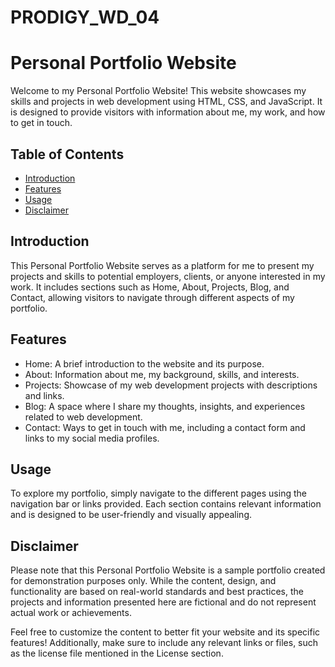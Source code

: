 # PRODIGY_WD_04

# Personal Portfolio Website

Welcome to my Personal Portfolio Website! This website showcases my skills and projects in web development using HTML, CSS, and JavaScript. It is designed to provide visitors with information about me, my work, and how to get in touch.

## Table of Contents
- [Introduction](#introduction)
- [Features](#features)
- [Usage](#usage)
- [Disclaimer](#disclaimer)

## Introduction
This Personal Portfolio Website serves as a platform for me to present my projects and skills to potential employers, clients, or anyone interested in my work. It includes sections such as Home, About, Projects, Blog, and Contact, allowing visitors to navigate through different aspects of my portfolio.

## Features
- Home: A brief introduction to the website and its purpose.
- About: Information about me, my background, skills, and interests.
- Projects: Showcase of my web development projects with descriptions and links.
- Blog: A space where I share my thoughts, insights, and experiences related to web development.
- Contact: Ways to get in touch with me, including a contact form and links to my social media profiles.

## Usage
To explore my portfolio, simply navigate to the different pages using the navigation bar or links provided. Each section contains relevant information and is designed to be user-friendly and visually appealing.

## Disclaimer
Please note that this Personal Portfolio Website is a sample portfolio created for demonstration purposes only. While the content, design, and functionality are based on real-world standards and best practices, the projects and information presented here are fictional and do not represent actual work or achievements.


Feel free to customize the content to better fit your website and its specific features! Additionally, make sure to include any relevant links or files, such as the license file mentioned in the License section.
